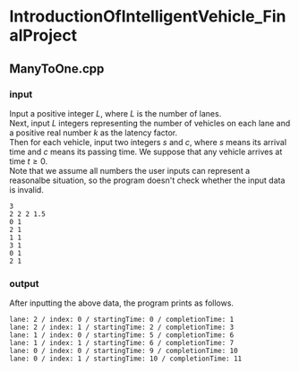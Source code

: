 # IntroductionOfIntelligentVehicle_FinalProject
## ManyToOne.cpp
### input
Input a positive integer $L$, where $L$ is the number of lanes.  
Next, input $L$ integers representing the number of vehicles on each lane and a positive real number $k$ as the latency factor.  
Then for each vehicle, input two integers $s$ and $c$, where $s$ means its arrival time and $c$ means its passing time. We suppose that any vehicle arrives at time $t\ge0$.  
Note that we assume all numbers the user inputs can represent a reasonalbe situation, so the program doesn't check whether the input data is invalid.
```
3
2 2 2 1.5
0 1
2 1
1 1
3 1
0 1
2 1
```
### output
After inputting the above data, the program prints as follows.
```
lane: 2 / index: 0 / startingTime: 0 / completionTime: 1
lane: 2 / index: 1 / startingTime: 2 / completionTime: 3
lane: 1 / index: 0 / startingTime: 5 / completionTime: 6
lane: 1 / index: 1 / startingTime: 6 / completionTime: 7
lane: 0 / index: 0 / startingTime: 9 / completionTime: 10
lane: 0 / index: 1 / startingTime: 10 / completionTime: 11
```
